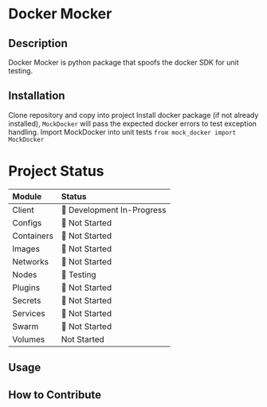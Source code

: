 # Docker Mocker


## Description
Docker Mocker is python package that spoofs the docker SDK for unit testing. 


## Installation
Clone repository and copy into project
Install docker package (if not already installed), `MockDocker` will pass the expected docker errors to test exception handling.
Import MockDocker into unit tests `from mock_docker import MockDocker`


# Project Status
<!---
Emoji Codes for Project Status
Not Started - :red_circle:
Development In-Progress - :large_orange_diamond:
Testing - :large_blue_diamond:
Complete - :heavy_check_mark:
--->
| Module | Status |
| :--- | :--- |
| Client | :large_orange_diamond: Development In-Progress |
| Configs | :red_circle: Not Started |
| Containers | :red_circle: Not Started |
| Images | :red_circle: Not Started |
| Networks | :red_circle: Not Started |
| Nodes | :large_blue_diamond: Testing |
| Plugins | :red_circle: Not Started |
| Secrets | :red_circle: Not Started |
| Services | :red_circle: Not Started |
| Swarm | :red_circle: Not Started |
| Volumes | Not Started |

## Usage



## How to Contribute
